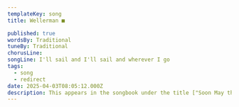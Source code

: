 ```yaml
---
templateKey: song
title: Wellerman ■

published: true
wordsBy: Traditional
tuneBy: Traditional
chorusLine: 
songLine: I'll sail and I'll sail and wherever I go
tags:
  - song
  - redirect
date: 2025-04-03T08:05:12.000Z
description: This appears in the songbook under the title ["Soon May the Wellerman Come"](https://www.auntieshanty.org/songs/soon-may-the-wellerman-come/)
---
```

